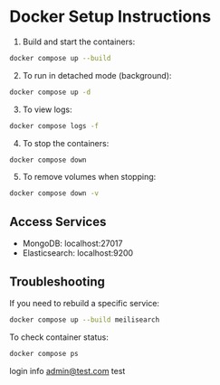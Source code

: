 # Docker Setup Instructions

1. Build and start the containers:
```bash
docker compose up --build
```

2. To run in detached mode (background):
```bash
docker compose up -d
```

3. To view logs:
```bash
docker compose logs -f
```

4. To stop the containers:
```bash
docker compose down
```

5. To remove volumes when stopping:
```bash
docker compose down -v
```

## Access Services

- MongoDB: localhost:27017
- Elasticsearch: localhost:9200

## Troubleshooting

If you need to rebuild a specific service:
```bash
docker compose up --build meilisearch
```

To check container status:
```bash
docker compose ps
```

login info 
admin@test.com
test
